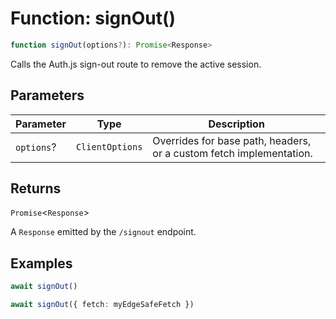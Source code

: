 # Function: signOut()

```ts
function signOut(options?): Promise<Response>
```

Calls the Auth.js sign-out route to remove the active session.

## Parameters

| Parameter | Type | Description |
| ------ | ------ | ------ |
| `options`? | `ClientOptions` | Overrides for base path, headers, or a custom fetch implementation. |

## Returns

`Promise`\<`Response`\>

A `Response` emitted by the `/signout` endpoint.

## Examples

```ts
await signOut()
```

```ts
await signOut({ fetch: myEdgeSafeFetch })
```
